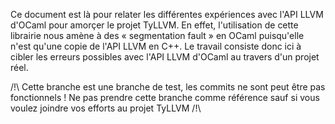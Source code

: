 Ce document est là pour relater les différentes expériences avec l'API LLVM
d'OCaml pour amorçer le projet TyLLVM. En effet, l'utilisation de cette
librairie nous amène à des « segmentation fault » en OCaml puisqu'elle n'est
qu'une copie de l'API LLVM en C++. Le travail consiste donc ici à cibler les
erreurs possibles avec l'API LLVM d'OCaml au travers d'un projet réel.

/!\ Cette branche est une branche de test, les commits ne sont peut être pas
fonctionnels ! Ne pas prendre cette branche comme référence sauf si vous voulez
joindre vos efforts au projet TyLLVM /!\
